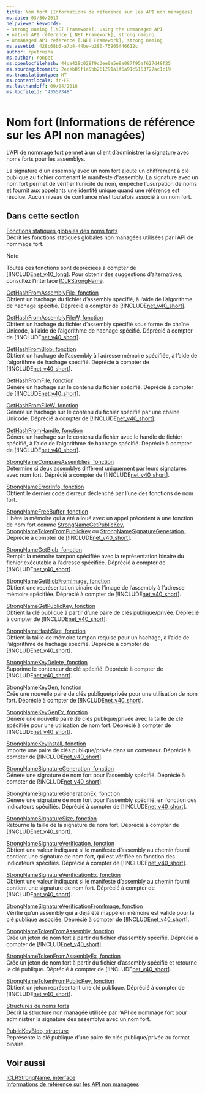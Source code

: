 ```yaml
---
title: Nom fort (Informations de référence sur les API non managées)
ms.date: 03/30/2017
helpviewer_keywords:
- strong naming [.NET Framework], using the unmanaged API
- native API reference [.NET Framework], strong naming
- unmanaged API reference [.NET Framework], strong naming
ms.assetid: 428c68b6-a7b4-44be-b280-75905f46612c
author: rpetrusha
ms.author: ronpet
ms.openlocfilehash: 44ca428c028f9c3ee0a5e9a087f95af627d49f25
ms.sourcegitcommit: 2eceb05f1a5bb261291a1f6a91c5153727ac1c19
ms.translationtype: HT
ms.contentlocale: fr-FR
ms.lasthandoff: 09/04/2018
ms.locfileid: "43557348"
---
```

# <a name="strong-naming-unmanaged-api-reference"></a>Nom fort (Informations de référence sur les API non managées)
L’API de nommage fort permet à un client d’administrer la signature avec noms forts pour les assemblys.  
  
 La signature d'un assembly avec un nom fort ajoute un chiffrement à clé publique au fichier contenant le manifeste d'assembly. La signature avec un nom fort permet de vérifier l’unicité du nom, empêche l’usurpation de noms et fournit aux appelants une identité unique quand une référence est résolue. Aucun niveau de confiance n’est toutefois associé à un nom fort.  
  
## <a name="in-this-section"></a>Dans cette section  
 [Fonctions statiques globales des noms forts](https://msdn.microsoft.com/library/efa715df-e8cc-48f2-9ec4-26586f0dc8d0)  
 Décrit les fonctions statiques globales non managées utilisées par l’API de nommage fort.  
  
> [!NOTE]
>  Toutes ces fonctions sont dépréciées à compter de [!INCLUDE[net_v40_long](../../../../includes/net-v40-long-md.md)]. Pour obtenir des suggestions d’alternatives, consultez l’interface [ICLRStrongName](../../../../docs/framework/unmanaged-api/hosting/iclrstrongname-interface.md).  
  
 [GetHashFromAssemblyFile, fonction](../../../../docs/framework/unmanaged-api/strong-naming/gethashfromassemblyfile-function.md)  
 Obtient un hachage du fichier d’assembly spécifié, à l’aide de l’algorithme de hachage spécifié. Déprécié à compter de [!INCLUDE[net_v40_short](../../../../includes/net-v40-short-md.md)].  
  
 [GetHashFromAssemblyFileW, fonction](../../../../docs/framework/unmanaged-api/strong-naming/gethashfromassemblyfilew-function.md)  
 Obtient un hachage du fichier d’assembly spécifié sous forme de chaîne Unicode, à l’aide de l’algorithme de hachage spécifié. Déprécié à compter de [!INCLUDE[net_v40_short](../../../../includes/net-v40-short-md.md)].  
  
 [GetHashFromBlob, fonction](../../../../docs/framework/unmanaged-api/strong-naming/gethashfromblob-function.md)  
 Obtient un hachage de l’assembly à l’adresse mémoire spécifiée, à l’aide de l’algorithme de hachage spécifié. Déprécié à compter de [!INCLUDE[net_v40_short](../../../../includes/net-v40-short-md.md)].  
  
 [GetHashFromFile, fonction](../../../../docs/framework/unmanaged-api/strong-naming/gethashfromfile-function.md)  
 Génère un hachage sur le contenu du fichier spécifié.  Déprécié à compter de [!INCLUDE[net_v40_short](../../../../includes/net-v40-short-md.md)].  
  
 [GetHashFromFileW, fonction](../../../../docs/framework/unmanaged-api/strong-naming/gethashfromfilew-function.md)  
 Génère un hachage sur le contenu du fichier spécifié par une chaîne Unicode. Déprécié à compter de [!INCLUDE[net_v40_short](../../../../includes/net-v40-short-md.md)].  
  
 [GetHashFromHandle, fonction](../../../../docs/framework/unmanaged-api/strong-naming/gethashfromhandle-function.md)  
 Génère un hachage sur le contenu du fichier avec le handle de fichier spécifié, à l’aide de l’algorithme de hachage spécifié.  Déprécié à compter de [!INCLUDE[net_v40_short](../../../../includes/net-v40-short-md.md)].  
  
 [StrongNameCompareAssemblies, fonction](../../../../docs/framework/unmanaged-api/strong-naming/strongnamecompareassemblies-function.md)  
 Détermine si deux assemblys diffèrent uniquement par leurs signatures avec nom fort. Déprécié à compter de [!INCLUDE[net_v40_short](../../../../includes/net-v40-short-md.md)].  
  
 [StrongNameErrorInfo, fonction](../../../../docs/framework/unmanaged-api/strong-naming/strongnameerrorinfo-function.md)  
 Obtient le dernier code d’erreur déclenché par l’une des fonctions de nom fort.  
  
 [StrongNameFreeBuffer, fonction](../../../../docs/framework/unmanaged-api/strong-naming/strongnamefreebuffer-function.md)  
 Libère la mémoire qui a été alloué avec un appel précédent à une fonction de nom fort comme [StrongNameGetPublicKey](../../../../docs/framework/unmanaged-api/strong-naming/strongnamegetpublickey-function.md), [StrongNameTokenFromPublicKey](../../../../docs/framework/unmanaged-api/strong-naming/strongnametokenfrompublickey-function.md) ou [StrongNameSignatureGeneration ](../../../../docs/framework/unmanaged-api/strong-naming/strongnamesignaturegeneration-function.md).   Déprécié à compter de [!INCLUDE[net_v40_short](../../../../includes/net-v40-short-md.md)].  
  
 [StrongNameGetBlob, fonction](../../../../docs/framework/unmanaged-api/strong-naming/strongnamegetblob-function.md)  
 Remplit la mémoire tampon spécifiée avec la représentation binaire du fichier exécutable à l’adresse spécifiée. Déprécié à compter de [!INCLUDE[net_v40_short](../../../../includes/net-v40-short-md.md)].  
  
 [StrongNameGetBlobFromImage, fonction](../../../../docs/framework/unmanaged-api/strong-naming/strongnamegetblobfromimage-function.md)  
 Obtient une représentation binaire de l’image de l’assembly à l’adresse mémoire spécifiée. Déprécié à compter de [!INCLUDE[net_v40_short](../../../../includes/net-v40-short-md.md)].  
  
 [StrongNameGetPublicKey, fonction](../../../../docs/framework/unmanaged-api/strong-naming/strongnamegetpublickey-function.md)  
 Obtient la clé publique à partir d’une paire de clés publique/privée. Déprécié à compter de [!INCLUDE[net_v40_short](../../../../includes/net-v40-short-md.md)].  
  
 [StrongNameHashSize, fonction](../../../../docs/framework/unmanaged-api/strong-naming/strongnamehashsize-function.md)  
 Obtient la taille de mémoire tampon requise pour un hachage, à l’aide de l’algorithme de hachage spécifié.  Déprécié à compter de [!INCLUDE[net_v40_short](../../../../includes/net-v40-short-md.md)].  
  
 [StrongNameKeyDelete, fonction](../../../../docs/framework/unmanaged-api/strong-naming/strongnamekeydelete-function.md)  
 Supprime le conteneur de clé spécifié. Déprécié à compter de [!INCLUDE[net_v40_short](../../../../includes/net-v40-short-md.md)].  
  
 [StrongNameKeyGen, fonction](../../../../docs/framework/unmanaged-api/strong-naming/strongnamekeygen-function.md)  
 Crée une nouvelle paire de clés publique/privée pour une utilisation de nom fort.  Déprécié à compter de [!INCLUDE[net_v40_short](../../../../includes/net-v40-short-md.md)].  
  
 [StrongNameKeyGenEx, fonction](../../../../docs/framework/unmanaged-api/strong-naming/strongnamekeygenex-function.md)  
 Génère une nouvelle paire de clés publique/privée avec la taille de clé spécifiée pour une utilisation de nom fort. Déprécié à compter de [!INCLUDE[net_v40_short](../../../../includes/net-v40-short-md.md)].  
  
 [StrongNameKeyInstall, fonction](../../../../docs/framework/unmanaged-api/strong-naming/strongnamekeyinstall-function.md)  
 Importe une paire de clés publique/privée dans un conteneur.  Déprécié à compter de [!INCLUDE[net_v40_short](../../../../includes/net-v40-short-md.md)].  
  
 [StrongNameSignatureGeneration, fonction](../../../../docs/framework/unmanaged-api/strong-naming/strongnamesignaturegeneration-function.md)  
 Génère une signature de nom fort pour l’assembly spécifié.   Déprécié à compter de [!INCLUDE[net_v40_short](../../../../includes/net-v40-short-md.md)].  
  
 [StrongNameSignatureGenerationEx, fonction](../../../../docs/framework/unmanaged-api/strong-naming/strongnamesignaturegenerationex-function.md)  
 Génère une signature de nom fort pour l’assembly spécifié, en fonction des indicateurs spécifiés.    Déprécié à compter de [!INCLUDE[net_v40_short](../../../../includes/net-v40-short-md.md)].  
  
 [StrongNameSignatureSize, fonction](../../../../docs/framework/unmanaged-api/strong-naming/strongnamesignaturesize-function.md)  
 Retourne la taille de la signature de nom fort. Déprécié à compter de [!INCLUDE[net_v40_short](../../../../includes/net-v40-short-md.md)].  
  
 [StrongNameSignatureVerification, fonction](../../../../docs/framework/unmanaged-api/strong-naming/strongnamesignatureverification-function.md)  
 Obtient une valeur indiquant si le manifeste d’assembly au chemin fourni contient une signature de nom fort, qui est vérifiée en fonction des indicateurs spécifiés. Déprécié à compter de [!INCLUDE[net_v40_short](../../../../includes/net-v40-short-md.md)].  
  
 [StrongNameSignatureVerificationEx, fonction](../../../../docs/framework/unmanaged-api/strong-naming/strongnamesignatureverificationex-function.md)  
 Obtient une valeur indiquant si le manifeste d’assembly au chemin fourni contient une signature de nom fort.  Déprécié à compter de [!INCLUDE[net_v40_short](../../../../includes/net-v40-short-md.md)].  
  
 [StrongNameSignatureVerificationFromImage, fonction](../../../../docs/framework/unmanaged-api/strong-naming/strongnamesignatureverificationfromimage-function.md)  
 Vérifie qu’un assembly qui a déjà été mappé en mémoire est valide pour la clé publique associée. Déprécié à compter de [!INCLUDE[net_v40_short](../../../../includes/net-v40-short-md.md)].  
  
 [StrongNameTokenFromAssembly, fonction](../../../../docs/framework/unmanaged-api/strong-naming/strongnametokenfromassembly-function.md)  
 Crée un jeton de nom fort à partir du fichier d’assembly spécifié.  Déprécié à compter de [!INCLUDE[net_v40_short](../../../../includes/net-v40-short-md.md)].  
  
 [StrongNameTokenFromAssemblyEx, fonction](../../../../docs/framework/unmanaged-api/strong-naming/strongnametokenfromassemblyex-function.md)  
 Crée un jeton de nom fort à partir du fichier d’assembly spécifié et retourne la clé publique. Déprécié à compter de [!INCLUDE[net_v40_short](../../../../includes/net-v40-short-md.md)].  
  
 [StrongNameTokenFromPublicKey, fonction](../../../../docs/framework/unmanaged-api/strong-naming/strongnametokenfrompublickey-function.md)  
 Obtient un jeton représentant une clé publique. Déprécié à compter de [!INCLUDE[net_v40_short](../../../../includes/net-v40-short-md.md)].  
  
 [Structures de noms forts](https://msdn.microsoft.com/library/4b041a2f-fd12-4b91-aacd-bc3b34a5124d)  
 Décrit la structure non managée utilisée par l’API de nommage fort pour administrer la signature des assemblys avec un nom fort.  
  
 [PublicKeyBlob, structure](../../../../docs/framework/unmanaged-api/strong-naming/publickeyblob-structure.md)  
 Représente la clé publique d’une paire de clés publique/privée au format binaire.  
  
## <a name="see-also"></a>Voir aussi  
 [ICLRStrongName, interface](../../../../docs/framework/unmanaged-api/hosting/iclrstrongname-interface.md)  
 [Informations de référence sur les API non managées](../../../../docs/framework/unmanaged-api/index.md)
